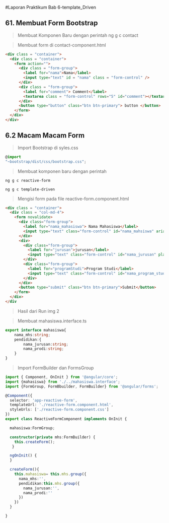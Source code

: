 #Laporan Praktikum Bab 6-template_Driven

## 61. Membuat Form Bootstrap

>Membuat Komponen Baru dengan perintah ng g c contact

> Membuat form di contact-component.html

```html
<div class = "container">
  <div class = "container">
    <form action="">
      <div class = "form-group">
        <label for="nama">Nama</label>
        <input type="text" id = "nama" class = "form-control" />
      </div>
      <div class = "form-group">
        <label for="comment"> Comment</label>
        <textarea class = "form-control" rows="5" id="comment"></textarea>
      </div>
      <button type="button" class="btn btn-primary"> button </button>
    </form>
  </div>
</div> 
```

## 6.2 Macam Macam Form

>Import Bootstrap di syles.css
```typescript
@import 
"~bootstrap/dist/css/bootstrap.css";
```
>Membuat komponen baru dengan perintah 
```
ng g c reactive-form 
```

```
ng g c template-driven
```

> Mengisi form pada file reactive-form.component.html 
```html
<div class = "container">
  <div class = "col-md-4">
    <form novalidate>
      <div class="form-group">
        <label for="nama_mahasiswa"> Nama Mahasiswa</label>
        <input type="text" class="form-control" id="nama_mahsiswa" aria-describedby="namamhs" placeholder="nama mahasiswa"/>
      </div>
      <div>
        <div class="form-group">
          <label for="jurusan">jurusan</label>
          <input type="text" class="form-control" id="nama_jurusan" placeholder="jurusan"/>
        </div>
        <div class="form-group">
          <label for="programStudi">Program Studi</label>
          <input type="text" class="form-control" id="nama_program_studi" placeholder="program studi"/>
        </div>
      </div>
      <button type="submit" class="btn btn-primary">Submit</button>
    </form>
  </div>
</div
```

> Hasil dari Run 
img 2

>Membuat mahasiswa.interface.ts 

```typescript
export interface mahasiswa{
    nama_mhs:string;
    pendidikan:{
        nama_jurusan:string;
        nama_prodi:string;
    }
}
```


> Import FormBuilder dan FormsGroup 

```typescript
import { Component, OnInit } from '@angular/core';
import {mahasiswa} from './../mahasiswa.interface';
import {FormGroup, FormBbuilder, FormBuilder} from '@angular/forms';

@Component({
  selector: 'app-reactive-form',
  templateUrl: './reactive-form.component.html',
  styleUrls: ['./reactive-form.component.css']
})
export class ReactiveFormComponent implements OnInit {

  mahasiswa:FormGroup;

  constructor(private mhs:FormBuilder) {
    this.createForm();
   }

  ngOnInit() {
  }

  createForm(){
    this.mahasiswa= this.mhs.group({
      nama_mhs:'',
      pendidikan:this.mhs.group({
        nama_jurusan:'',
        nama_prodi:''
      })
    })
  }

}

```



